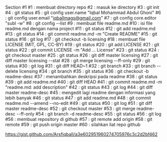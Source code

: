  Section #1
 #1 : membuat directory repo 
 #2 : masuk ke directory
 #3 : git init
 #4 : git status
 #5 : git config user.name "Iqbal Mohammad Abdul Ghoni"
 #6 : git config user.email "iqballmags@gmail.com"
 #7 : git config core.editor "subl -w"
 #8 : git config --list
 #9 : membuat file readme.md
 #10 : isi file readme.md dengan nama project
 #11 : git status
 #12 : git add readme.md
 #13 : git status
 #14 : git commit readme.md -m "Create README"
 #15 : git status
 #16 : git log
 #17 : git checkout -b licensing
 #18 : membuat file LICENSE (MIT, GPL, CC-BY)
 #19 : git status
 #20 : git add LICENSE
 #21 : git status
 #22 : git commit LICENSE -m "Add ... License"
 #23 : git status
 #24 : git checkout master
 #25 : git status
 #26 : git diff master licensing
 #27 : git diff master licensing --stat
 #28 : git merge licensing --ff-only
 #29 : git status
 #30 : git log
 #31 : git diff HEAD~1
 #32 : git branch
 #33 : git branch --delete licensing
 #34 : git branch
 #35 : git status
 #36 : git checkout -b readme-desc
 #37 : menambahkan deskripsi pada readme
 #38 : git status
 #39 : git add readme.md
 #40 : git diff HEAD
 #41 : git commit readme.md -m "readme.md: add description"
 #42 : git status
 #43 : git log
 #44 : git diff master readme-desc
 #45 : mengedit lagi readme dengan informasi yang lebih banyak
 #46 : git status
 #47 : git add readme.md
 #48 : git commit readme.md --amend --no-edit
 #49 : git status
 #50 : git log
 #51 : git diff master readme-desc
 #52 : git checkout master
 #53 : git merge readme-desc --ff-only
 #54 : git branch -d readme-desc
 #55 : git status
 #56 : git log
 #56 : membuat repository di github
 #57 : git remote add origin <url-to-git>
 #58 : git remote
 #59 : git push origin master
 #60 : silahkan liat repo github
 
https://gist.github.com/Arsfiqball/a3e602951960274705976c3c2d2bf462
